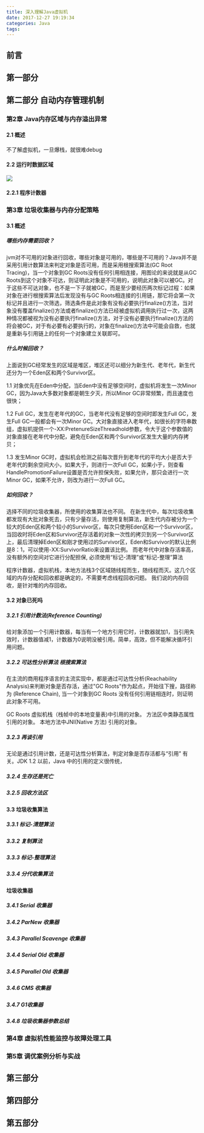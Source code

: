 ```yaml
---
title: 深入理解Java虚拟机
date: 2017-12-27 19:19:34
categories: Java
tags:
---
```


## 前言

## 第一部分

## 第二部分 自动内存管理机制
### 第2章 Java内存区域与内存溢出异常
#### 2.1 概述
不了解虚拟机，一旦爆栈，就很难debug
#### 2.2 运行时数据区域
![](http://fh-1.qiniudn.com/jvm_model.jpg)

#### 2.2.1 程序计数器
### 第3章 垃圾收集器与内存分配策略
#### 3.1 概述
##### 哪些内存需要回收？
jvm对不可用的对象进行回收，哪些对象是可用的，哪些是不可用的？Java并不是采用引用计数算法来判定对象是否可用，而是采用根搜索算法(GC Root Tracing)，当一个对象到GC Roots没有任何引用相连接，用图论的来说就是从GC Roots到这个对象不可达，则证明此对象是不可用的，说明此对象可以被GC。对于这些不可达对象，也不是一下子就被GC，而是至少要经历两次标记过程：如果对象在进行根搜索算法后发现没有与GC Roots相连接的引用链，那它将会第一次标记并且进行一次筛选，筛选条件是此对象有没有必要执行finalize()方法，当对象没有覆盖finalize()方法或者finalize()方法已经被虚拟机调用执行过一次，这两种情况都被视为没有必要执行finalize()方法，对于没有必要执行finalize()方法的将会被GC，对于有必要有必要执行的，对象在finalize()方法中可能会自救，也就是重新与引用链上的任何一个对象建立关联即可。

##### 什么时候回收？
上面说到GC经常发生的区域是堆区，堆区还可以细分为新生代、老年代，新生代还分为一个Eden区和两个Survivor区。

1.1 对象优先在Eden中分配，当Eden中没有足够空间时，虚拟机将发生一次Minor GC，因为Java大多数对象都是朝生夕灭，所以Minor GC非常频繁，而且速度也很快；

1.2 Full GC，发生在老年代的GC，当老年代没有足够的空间时即发生Full GC，发生Full GC一般都会有一次Minor GC。大对象直接进入老年代，如很长的字符串数组，虚拟机提供一个-XX:PretenureSizeThreadhold参数，令大于这个参数值的对象直接在老年代中分配，避免在Eden区和两个Survivor区发生大量的内存拷贝；

1.3 发生Minor GC时，虚拟机会检测之前每次晋升到老年代的平均大小是否大于老年代的剩余空间大小，如果大于，则进行一次Full GC，如果小于，则查看HandlePromotionFailure设置是否允许担保失败，如果允许，那只会进行一次Minor GC，如果不允许，则改为进行一次Full GC。
##### 如何回收？
选择不同的垃圾收集器，所使用的收集算法也不同。
在新生代中，每次垃圾收集都发现有大批对象死去，只有少量存活，则使用复制算法，新生代内存被分为一个较大的Eden区和两个较小的Survivor区，每次只使用Eden区和一个Survivor区，当回收时将Eden区和Survivor还存活着的对象一次性的拷贝到另一个Survivor区上，最后清理掉Eden区和刚才使用过的Survivor区，Eden和Survivor的默认比例是8：1，可以使用-XX:SurvivorRatio来设置该比例。
而老年代中对象存活率高，没有额外的空间对它进行分配担保, 必须使用“标记-清理”或“标记-整理”算法


程序计数器，虚拟机栈，本地方法栈3个区域随线程而生，随线程而灭。这几个区域的内存分配和回收都是确定的，不需要考虑线程回收问题。
我们说的内存回收，是针对堆的内存回收。

#### 3.2 对象已死吗
##### 3.2.1 引用计数法(Reference Counting)
给对象添加一个引用计数器，每当有一个地方引用它时，计数器就加1，当引用失效时，计数器值减1，计数器为0说明没被引用。简单，高效，但不能解决循环引用问题。

##### 3.2.2 可达性分析算法 根搜索算法
在主流的商用程序语言的主流实现中，都是通过可达性分析(Reachability Analysis)来判断对象是否存活，通过"GC Roots"作为起点，开始往下搜，路径称为 (Reference Chain), 当一个对象到GC Roots 没有任何引用链相连时，则证明此对象不可用。

GC Roots
虚拟机栈（栈帧中的本地变量表)中引用的对象。
方法区中类静态属性引用的对象。
本地方法中JNI(Native 方法) 引用的对象。

##### 3.2.3 再谈引用
无论是通过引用计数，还是可达性分析算法，判定对象是否存活都与“引用” 有关。JDK 1.2 以前，Java 中的引用的定义很传统，

##### 3.2.4 生存还是死亡

##### 3.2.5 回收方法区

#### 3.3 垃圾收集算法
##### 3.3.1 标记-清楚算法
##### 3.3.2 复制算法
##### 3.3.3 标记-整理算法
##### 3.3.4 分代收集算法

#### 垃圾收集器
##### 3.4.1 Serial 收集器
##### 3.4.2 ParNew 收集器
##### 3.4.3 Parallel Scavenge 收集器
##### 3.4.4 Serial Old 收集器
##### 3.4.5 Parallel Old 收集器
##### 3.4.6 CMS 收集器
##### 3.4.7 G1收集器
##### 3.4.8 垃圾收集器参数总结





### 第4章 虚拟机性能监控与故障处理工具
### 第5章 调优案例分析与实战

## 第三部分

## 第四部分

## 第五部分



